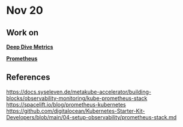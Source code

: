# Nov 20

## Work on

**[Deep Dive Metrics](./linux/prometheus/metrics.md)**

**[Prometheus](./linux/prometheus/getting-started.md)**

## References

<https://docs.syseleven.de/metakube-accelerator/building-blocks/observability-monitoring/kube-prometheus-stack>
<https://spacelift.io/blog/prometheus-kubernetes>
<https://github.com/digitalocean/Kubernetes-Starter-Kit-Developers/blob/main/04-setup-observability/prometheus-stack.md>
